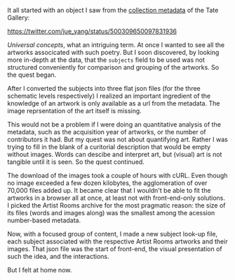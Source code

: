 It all started with an object I saw from the [collection metadata](https://github.com/tategallery/collection) of the Tate Gallery:

https://twitter.com/jue_yang/status/500309650097831936

_Universal concepts_, what an intriguing term. At once I wanted to see all the artworks associcated with such poetry. But I soon discovered, by looking more in-depth at the data, that the `subjects` field to be used was not structured conveniently for comparison and grouping of the artworks. So the quest began.

After I converted the subjects into three flat json files (for the three schematic levels respectively) I realized an important ingredient of the knowledge of an artwork is only available as a url from the metadata. The image reprsentation of the art itself is missing.

This would not be a problem if I were doing an quantitative analysis of the metadata, such as the acquisition year of artworks, or the number of contributors it had. But my quest was not about quantifying art. Rather I was trying to fill in the blank of a curitorial description that would be empty without images. Words can descibe and interpret art, but (visual) art is not tangible until it is seen. So the quest continued.

The download of the images took a couple of hours with cURL. Even though no image exceeded a few dozen kilobytes, the agglomeration of over 70,000 files added up. It became clear that I wouldn't be able to fit the artworks in a browser all at once, at least not with front-end-only solutions. I picked the Artist Rooms archive for the most pragmatic reason: the size of its files (words and images along) was the smallest among the acession number-based metadata.

Now, with a focused group of content, I made a new subject look-up file, each subject associated with the respective Artist Rooms artworks and their images. That json file was the start of front-end, the visual presentation of such the idea, and the interactions.

But I felt at home now.